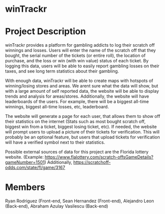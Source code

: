 # winTrackr
# Project Description
winTrackr provides a platform for gambling addicts to log their scratch off winnings and losses. Users will enter the name of the scratch off that they bought, the serial number of the tickets (or entire roll), the location of purchase, and the loss or win (with win value) status of each ticket. By logging this data, users will be able to easily report gambling losses on their taxes, and see long term statistics about their gambling. 

With enough data, winTrackr will be able to create maps with hotspots of winning/losing stores and areas. We arent sure what the data will show, but with a large amount of self reported data, the website will be able to display trends and analysis for areas/stores. Additionally, the website will have leaderboards of the users. For example, there will be a biggest all-time winnings, biggest all-time losses, etc, leaderboard. 

The website will generate a page for each user, that allows them to show off their statistics on the internet (Stats such as most bought scratch off, biggest win from a ticket, biggest losing ticket, etc). If needed, the website will prompt users to upload a picture of their tickets for verification. This will probably be an optional feature, but users that upload tickets for verification will have a verified symbol next to their statistics.

Possible external sources of data for this project are the Florida lottery website. (Example: https://www.flalottery.com/scratch-offsGameDetails?gameNumber=1501)
Additionally, https://scratchoff-odds.com/state/fl/game/3167

# Members
Ryan Rodriguez (Front-end, Sean Hernandez (Front-end), Alejandro Leon (Back-end), Abraham Azulay Vasilescu (Back-end) 
